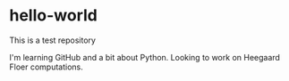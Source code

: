 # hello-world
This is a test repository

I'm learning GitHub and a bit about Python. Looking to work on Heegaard Floer computations.
